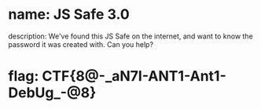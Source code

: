 # name: JS Safe 3.0
description: We've found this JS Safe on the internet, and want to know the password it was created with. Can you help?
# flag: CTF{8@-\_aN7I-ANT1-Ant1-DebUg\_-@8}
